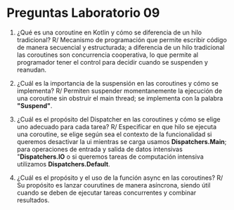 # Preguntas Laboratorio 09

1. ¿Qué es una coroutine en Kotlin y cómo se diferencia de un hilo  
tradicional?
R/ Mecanismo de programación que permite escribir código de manera secuencial y estructurada; a diferencia de un hilo tradicional las coroutines son concurrencia cooperativa, lo que permite al programador tener el control para decidir cuando se suspenden y reanudan.

2. ¿Cuál es la importancia de la suspensión en las coroutines y cómo se  
implementa?
R/ Permiten suspender momentanemente la ejecución de una coroutine sin obstruir el main thread; se implementa con la palabra **"Suspend"**.

3. ¿Cuál es el propósito del Dispatcher en las coroutines y cómo se elige  
uno adecuado para cada tarea?
R/ Especificar en que hilo se ejecuta una coroutine, se elige según sea el contexto de la funcionalidad si queremos desactivar la ui mientras se carga usamos **Dispatchers.Main**; para operaciones de entrada y salida de datos intensivas "**Dispatchers.IO** o si queremos tareas de computación intensiva utilizamos **Dispatchers.Default**.

4. ¿Cuál es el propósito y el uso de la función async en las coroutines?
R/ Su propósito es lanzar courutines de manera asíncrona, siendo útil cuando se deben de ejecutar tareas concurrentes y combinar resultados. 
